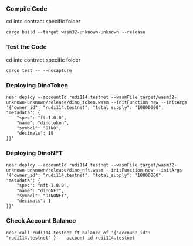 ### Compile Code
cd into contract specific folder
```
cargo build --target wasm32-unknown-unknown --release
```


### Test the Code
cd into contract specific folder
```
cargo test -- --nocapture
```

### Deploying DinoToken
```
near deploy --accountId rudi114.testnet --wasmFile target/wasm32-unknown-unknown/release/dino_token.wasm --initFunction new --initArgs '{"owner_id": "rudi114.testnet", "total_supply": "10000000", "metadata": {
    "spec": "ft-1.0.0",
    "name": "dinotoken",
    "symbol": "DINO",
    "decimals": 18
}}'
```

### Deploying DinoNFT
```
near deploy --accountId rudi114.testnet --wasmFile target/wasm32-unknown-unknown/release/dino_nft.wasm --initFunction new --initArgs '{"owner_id": "rudi114.testnet", "total_supply": "10000000", "metadata": {
    "spec": "nft-1.0.0",
    "name": "dinoNFT",
    "symbol": "DINONFT",
    "decimals": 1
}}'
```

### Check Account Balance
```
near call rudi114.testnet ft_balance_of '{"account_id": "rudi114.testnet" }' --account-id rudi114.testnet
```